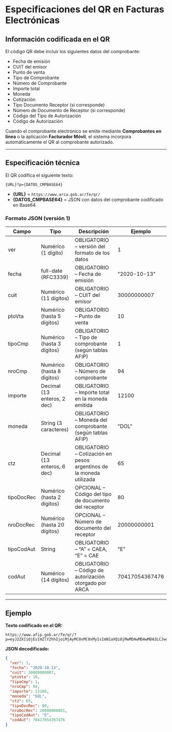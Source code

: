 # Especificaciones del QR en Facturas Electrónicas

## Información codificada en el QR
El código QR debe incluir los siguientes datos del comprobante:
- Fecha de emisión
- CUIT del emisor
- Punto de venta
- Tipo de Comprobante
- Número de Comprobante
- Importe total
- Moneda
- Cotización
- Tipo Documento Receptor (si corresponde)
- Número de Documento de Receptor (si corresponde)
- Código del Tipo de Autorización
- Código de Autorización

Cuando el comprobante electrónico se emite mediante **Comprobantes en línea** o la aplicación **Facturador Móvil**, el sistema incorpora automáticamente el QR al comprobante autorizado.

---

## Especificación técnica

El QR codifica el siguiente texto:
```
{URL}?p={DATOS_CMPBASE64}
```

- **{URL}** = `https://www.arca.gob.ar/fe/qr/`
- **{DATOS_CMPBASE64}** = JSON con datos del comprobante codificado en Base64

### Formato JSON (versión 1)

| Campo      | Tipo                        | Descripción                                                        | Ejemplo |
|------------|-----------------------------|--------------------------------------------------------------------|---------|
| ver        | Numérico (1 dígito)         | OBLIGATORIO – versión del formato de los datos                     | 1       |
| fecha      | full-date (RFC3339)         | OBLIGATORIO – Fecha de emisión                                     | "2020-10-13" |
| cuit       | Numérico (11 dígitos)       | OBLIGATORIO – CUIT del emisor                                      | 30000000007 |
| ptoVta     | Numérico (hasta 5 dígitos)  | OBLIGATORIO – Punto de venta                                       | 10      |
| tipoCmp    | Numérico (hasta 3 dígitos)  | OBLIGATORIO – Tipo de comprobante (según tablas AFIP)              | 1       |
| nroCmp     | Numérico (hasta 8 dígitos)  | OBLIGATORIO – Número de comprobante                                | 94      |
| importe    | Decimal (13 enteros, 2 dec) | OBLIGATORIO – Importe total en la moneda emitida                   | 12100   |
| moneda     | String (3 caracteres)       | OBLIGATORIO – Moneda del comprobante (según tablas AFIP)           | "DOL"  |
| ctz        | Decimal (13 enteros, 6 dec) | OBLIGATORIO – Cotización en pesos argentinos de la moneda utilizada | 65      |
| tipoDocRec | Numérico (hasta 2 dígitos)  | OPCIONAL – Código del tipo de documento del receptor               | 80      |
| nroDocRec  | Numérico (hasta 20 dígitos) | OPCIONAL – Número de documento del receptor                        | 20000000001 |
| tipoCodAut | String                      | OBLIGATORIO – “A” = CAEA, “E” = CAE                                | "E"    |
| codAut     | Numérico (14 dígitos)       | OBLIGATORIO – Código de autorización otorgado por ARCA             | 70417054367476 |

---

## Ejemplo

**Texto codificado en el QR:**
```
https://www.afip.gob.ar/fe/qr/?p=eyJ2ZXIiOjEsImZlY2hhIjoiMjAyMC0xMC0xMyIsImN1aXQiOjMwMDAwMDAwMDA3LCJwdG9WdGEiOjEwLCJ0aXBvQ21wIjoxLCJucm9DbXAiOjk0LCJpbXBvcnRlIjoxMjEwMCwibW9uZWRhIjoiRE9MIiwiY3R6Ijo2NSwidGlwb0RvY1JlYyI6ODAsIm5yb0RvY1JlYyI6MjAwMDAwMDAwMDEsInRpcG9Db2RBdXQiOiJFIiwiY29kQXV0Ijo3MDQxNzA1NDM2NzQ3Nn0=
```

**JSON decodificado:**
```json
{
  "ver": 1,
  "fecha": "2020-10-13",
  "cuit": 30000000007,
  "ptoVta": 10,
  "tipoCmp": 1,
  "nroCmp": 94,
  "importe": 12100,
  "moneda": "DOL",
  "ctz": 65,
  "tipoDocRec": 80,
  "nroDocRec": 20000000001,
  "tipoCodAut": "E",
  "codAut": 70417054367476
}
```

